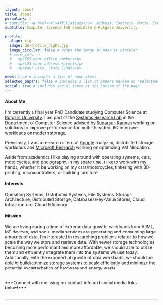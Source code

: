```yaml
---
layout: about
title: about
permalink: /
# subtitle: <a href='#'>Affiliations</a>. Address. Contacts. Motto. Etc.
subtitle: Computer Science PhD Candidate @ Rutgers University

profile:
  align: right
  image: dd-profile_right.jpg
  image_circular: false # crops the image to make it circular
  # more_info: >
  #   <p>555 your office number</p>
  #   <p>123 your address street</p>
  #   <p>Your City, State 12345</p>

news: true # includes a list of news items
selected_papers: false # includes a list of papers marked as "selected={true}"
social: true # includes social icons at the bottom of the page
---
```


#### **About Me**
I'm currently a final year PhD Candidate studying Computer Science at [Rutgers University](https://www.rutgers.edu). I am part of the [Systems Research Lab](https://people.cs.rutgers.edu/~sk2113/rsrl.html) in the Department of Computer Science advised by [Sudarsun Kannan](https://www.cs.rutgers.edu/~sk2113/) working on solutions to improve performance for multi-threaded, I/O intensive workloads on modern storage.

Previously, I was a research intern at [Google](https://www.google.com/) analyzing distributed storage workloads and [Microsoft Research](https://www.microsoft.com/en-us/research/) working on optimizing VM Allocation.

Aside from academics I like playing around with operating systems, cars, motorcycles, and photography. In my spare time, I like to work with my hands, whether it be working on my cars/motorcycles, tinkering with 3D-printing, microcontrollers, or building furniture.

#### **Interests**
Operating Systems, Distributed Systems, File Systems, Storage Architecture, Distributed Storage, Databases/Key-Value Stores, Cloud Infrastructure, Cloud Efficiency

#### **Mission**
We are living during a time of extreme data growth; workloads from AI/ML, IoT devices, and social media services are generating and consuming large amounts of data. I’m interested in researching problems related to how we scale the way we store and retrieve data. With newer storage technologies becoming more performant and more affordable, we should able to utilize them and efficiently integrate them into the systems we use today. Additionally, with the exponential growth of data workloads, we should be able to build/optimize storage systems to scale efficiently and minimize the potential excasterbation of hardware and energy waste.

<br />
***Connect with me using my contact info and social media links below!***
<br /><br />

--------------------------------------------------------------------------------